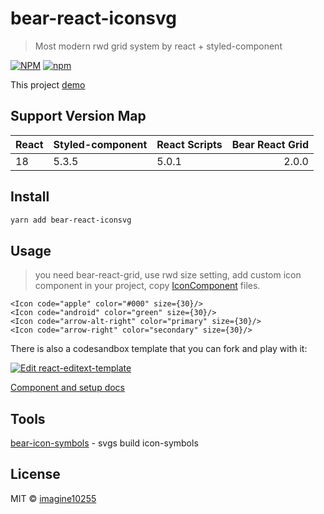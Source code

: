 # bear-react-iconsvg

> Most modern rwd grid system by react + styled-component


[![NPM](https://img.shields.io/npm/v/bear-react-iconsvg.svg)](https://www.npmjs.com/package/bear-react-iconsvg)
[![npm](https://img.shields.io/npm/dm/bear-react-iconsvg.svg)](https://www.npmjs.com/package/bear-react-iconsvg)

This project [demo](https://imagine10255.github.io/bear-react-iconsvg/)

## Support Version Map

React | Styled-component | React Scripts | Bear React Grid | 
------|:-----------------|---------------|----------------:|
18    | 5.3.5            | 5.0.1         |           2.0.0 |

## Install

```bash
yarn add bear-react-iconsvg
```

## Usage

> you need bear-react-grid, use rwd size setting,
  add custom icon component in your project, copy [IconComponent](./example/src/Icon.tsx) files.

```tsx
<Icon code="apple" color="#000" size={30}/>
<Icon code="android" color="green" size={30}/>
<Icon code="arrow-alt-right" color="primary" size={30}/>
<Icon code="arrow-right" color="secondary" size={30}/>
```


There is also a codesandbox template that you can fork and play with it:

[![Edit react-editext-template](https://codesandbox.io/static/img/play-codesandbox.svg)](https://codesandbox.io/s/bear-react-iconsvg-lqsn6)

[Component and setup docs](./docs/component.md)


## Tools
[bear-icon-symbols](https://github.com/imagine10255/bear-icon-symbols) - svgs build icon-symbols


## License

MIT © [imagine10255](https://github.com/imagine10255)
